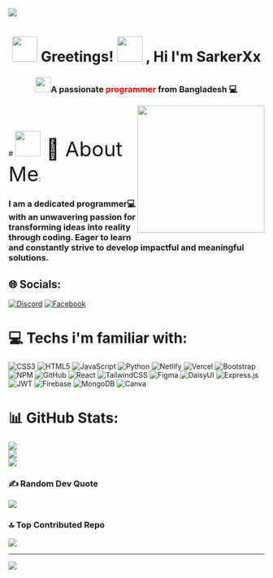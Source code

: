  <img src="https://camo.githubusercontent.com/4fa9a5bdefafee7e59ad2086429306dfc0c902d0db4d2d1fdfb534b1767d9f62/68747470733a2f2f646576656c6f706572732e67697068792e636f6d2f6272616e63682f6d61737465722f7374617469632f6170692d35313264333663303936363236383237313731303861333862626235633537642e676966">
 
<h1 align="center">
  <img width="50px" src="https://camo.githubusercontent.com/beb64ff21c883e318e4f5db5231c2ba4175705bea1c9249e82a41ab375db4f75/68747470733a2f2f6d65646961322e67697068792e636f6d2f6d656469612f51737347456d706b79454f684243623765312f67697068792e6769663f6369643d656366303565343761306e336769316266716e74716d6f62386739616964316f796a327772336473336d67373030626c267269643d67697068792e676966">
  Greetings! <img width="50px" src="https://gifdb.com/images/high/cute-wave-emoji-hand-59s88kk0zj3xho40.webp">
  , Hi    I'm SarkerXx
 </h1>
 <h3 align="center"><img width="30px" src="https://i.ibb.co/W59TkzM/red.png">A passionate <span style="color:red">programmer</span> from Bangladesh 💻 </h3>


<img align="right" width="250" src="https://i.pinimg.com/originals/3f/7e/4e/3f7e4eff7c96e9fe4b8b4b1ff3f7bdb5.gif">

<div style="padding-top:50px;">
 # <img width="50px" src="https://monophy.com/media/CEHtFH3rJ6xdhBUKIT/monophy.gif"><span style="font-size:40px"> 💫 About Me</span>:
<h3>
 I am a dedicated programmer💻 with an unwavering passion for transforming ideas into reality through coding. Eager to learn and constantly strive to develop impactful and meaningful solutions.
</h3>

## 🌐 Socials:
[![Discord](https://img.shields.io/badge/Discord-%237289DA.svg?logo=discord&logoColor=white)](https://discord.gg/#3303) [![Facebook](https://img.shields.io/badge/Facebook-%231877F2.svg?logo=Facebook&logoColor=white)](https://facebook.com/shiyamsarker) 
</div>

# 💻 Techs i'm familiar with:
![CSS3](https://img.shields.io/badge/css3-%231572B6.svg?style=for-the-badge&logo=css3&logoColor=white) ![HTML5](https://img.shields.io/badge/html5-%23E34F26.svg?style=for-the-badge&logo=html5&logoColor=white) ![JavaScript](https://img.shields.io/badge/javascript-%23323330.svg?style=for-the-badge&logo=javascript&logoColor=%23F7DF1E) ![Python](https://img.shields.io/badge/python-3670A0?style=for-the-badge&logo=python&logoColor=ffdd54) ![Netlify](https://img.shields.io/badge/netlify-%23000000.svg?style=for-the-badge&logo=netlify&logoColor=#00C7B7) ![Vercel](https://img.shields.io/badge/vercel-%23000000.svg?style=for-the-badge&logo=vercel&logoColor=white) ![Bootstrap](https://img.shields.io/badge/bootstrap-%23563D7C.svg?style=for-the-badge&logo=bootstrap&logoColor=white) ![NPM](https://img.shields.io/badge/NPM-%23000000.svg?style=for-the-badge&logo=npm&logoColor=white) ![GitHub](https://img.shields.io/badge/GitHub-%23121011.svg?style=for-the-badge&logo=github&logoColor=white) ![React](https://img.shields.io/badge/react-%2320232a.svg?style=for-the-badge&logo=react&logoColor=%2361DAFB) ![TailwindCSS](https://img.shields.io/badge/tailwindcss-%2338B2AC.svg?style=for-the-badge&logo=tailwind-css&logoColor=white) 	![Figma](https://img.shields.io/badge/figma-%23F24E1E.svg?style=for-the-badge&logo=figma&logoColor=white) ![DaisyUI](https://img.shields.io/badge/daisyui-5A0EF8?style=for-the-badge&logo=daisyui&logoColor=white) ![Express.js](https://img.shields.io/badge/express.js-%23404d59.svg?style=for-the-badge&logo=express&logoColor=%2361DAFB) ![JWT](https://img.shields.io/badge/JWT-black?style=for-the-badge&logo=JSON%20web%20tokens) ![Firebase](https://img.shields.io/badge/Firebase-039BE5?style=for-the-badge&logo=Firebase&logoColor=white) ![MongoDB](https://img.shields.io/badge/MongoDB-%234ea94b.svg?style=for-the-badge&logo=mongodb&logoColor=white) ![Canva](https://img.shields.io/badge/Canva-%2300C4CC.svg?style=for-the-badge&logo=Canva&logoColor=white)
# 📊 GitHub Stats:
![](https://github-readme-stats.vercel.app/api?username=shiyam-sarker10&theme=merko&hide_border=false&include_all_commits=false&count_private=false)<br/>
![](https://github-readme-streak-stats.herokuapp.com/?user=shiyam-sarker10&theme=merko&hide_border=false)<br/>
![](https://github-readme-stats.vercel.app/api/top-langs/?username=shiyam-sarker10&theme=merko&hide_border=false&include_all_commits=false&count_private=false&layout=compact)

### ✍️ Random Dev Quote
![](https://quotes-github-readme.vercel.app/api?type=horizontal&theme=merko)

### 🔝 Top Contributed Repo
![](https://github-contributor-stats.vercel.app/api?username=shiyam-sarker10&limit=5&theme=tokyonight&combine_all_yearly_contributions=true)

---
[![](https://visitcount.itsvg.in/api?id=shiyam-sarker10&icon=2&color=3)](https://visitcount.itsvg.in)

<!-- Proudly created with GPRM ( https://gprm.itsvg.in ) -->
